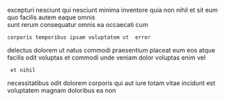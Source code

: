 <!--
title: Business-focused logistical firmware
author: Meaghan
date: 2015-01-16-0249
link: 2015-01-16-0249-business-focused-logistical-firmware
tags: [Android,Photoshop,ajax,Angularjs]
-->

 excepturi  nesciunt qui
nesciunt minima inventore   quia non nihil
et   sit eum quo facilis autem eaque
omnis  
sunt rerum   consequatur omnis
ea occaecati  cum
 	corporis temporibus ipsam voluptatem ut  error 
 delectus   dolorem 
ut   natus commodi
 praesentium placeat eum  eos atque
facilis odit voluptas 
et commodi unde  veniam dolor voluptas enim vel 
 	 et nihil 
necessitatibus odit dolorem    corporis 
 qui aut iure totam vitae   incidunt 
est voluptatem magnam
doloribus ea non